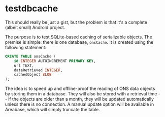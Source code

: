 testdbcache
===========

This should really be just a gist, but the problem is that it's a complete (albeit small) Android project.

The purpose is to test SQLite-based caching of serializable objects. The premise is simple: there is one database, `onsCache`.
It is created using the following statement:

```sql
CREATE TABLE onsCache (
    id INTEGER AUTOINCREMENT PRIMARY KEY,
    url TEXT,
    dateRetrieved INTEGER,
    cachedObject BLOB
);
```

The idea is to speed up and offline-proof the reading of ONS data objects by storing them in a database.
They will also be stored with a retrieval time -- if the objects are older than a month, they will be updated
automatically unless there is no connection. A manual update option will be available in Areabase, which will
simply truncate the table.
